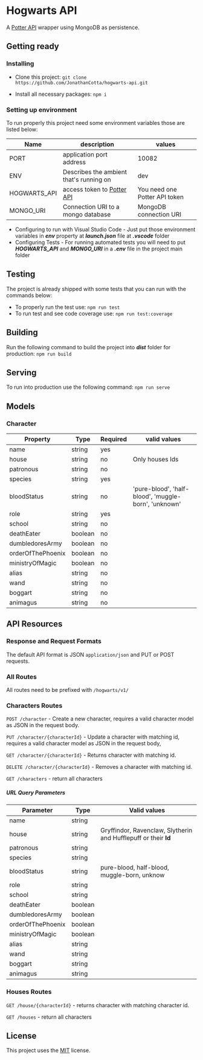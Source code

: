 # Hogwarts API

A [Potter API](https://potterapi.com/) wrapper using MongoDB as persistence.

## Getting ready
### Installing

- Clone this project: `git clone https://github.com/JonathanCotta/hogwarts-api.git`

-  Install all necessary packages: `npm i`

### Setting up environment
 To run properly this project need some environment variables those are listed below:

|Name          | description                                          | values
|--------------|------------------------------------------------------|--------------------------------|
| PORT         |  application port address                            | 10082                          |
| ENV          | Describes the ambient that's running on              | dev                            |
| HOGWARTS_API | access token to [Potter API](https://potterapi.com/) | You need one Potter API token  |
| MONGO_URI    | Connection URI to a mongo database                   | MongoDB connection URI         |

- Configuring to run with Visual Studio Code
		 - Just put those environment variables in ***env*** property at ***launch.json*** file at ***.vscode*** folder
 - Configuring Tests
		 - For running automated tests you will need to put ***HOGWARTS_API*** and ***MONGO_URI*** in a ***.env*** file in the project main folder

## Testing
The project is already shipped with some tests that you can run with the commands below:

- To properly run the test use: `npm run test`
- To run test and see code coverage use: `npm run test:coverage`

## Building
Run the following command to build the project into ***dist*** folder for production: `npm run build`

## Serving
To run into production use the following command: `npm run serve`

## Models

### Character

| Property   |  Type  |  Required   | valid values                                        |
|--------------|--------|-------------|-----------------------------------------------------|
|  name        | string |  yes        |                                                     |
|  house       | string |  no         | Only houses Ids                                     |
|  patronous   | string |  no         |                                                     |
|  species     | string |  yes        |                                                     |
|  bloodStatus | string |  no         | 'pure-blood', 'half-blood', 'muggle-born', 'unknown'|
|  role        | string |  yes        |                                                     |
|  school      | string |  no         |                                                     |
|  deathEater  | boolean |  no        |                                                     |
|  dumbledoresArmy | boolean | no     |                                                     |
|  orderOfThePhoenix | boolean | no   |                                                     |
|  ministryOfMagic | boolean | no     |                                                     |
|  alias       | string | no          |                                                     |
|  wand        | string |  no         |                                                     |
|  boggart     | string |  no         |                                                     |
|  animagus    | string |  no         |

## API Resources

### Response and Request Formats
The default API format is JSON `application/json` and PUT or POST requests.


 ### All Routes
All routes need to be prefixed with  `/hogwarts/v1/`

 ### Characters Routes
 `POST /character` - Create a new character, requires a valid character model as JSON in the request body.

 `PUT /character/{characterId}` - Update a character with matching id,  requires a valid character model as JSON in the request body,

`GET /character/{characterId}` - Returns character with matching id.

`DELETE /character/{characterId}` - Removes a character with matching id.

`GET /characters` - return all characters
##### URL Query Parameters

| Parameter    |  Type  |  Valid values                                                   |
|--------------|--------|-----------------------------------------------------------------|
|  name        | string |                                                                 |
|  house       | string | Gryffindor, Ravenclaw, Slytherin and Hufflepuff or their **Id** |
|  patronous   | string |                                                                 |
|  species     | string |                                                                 |
|  bloodStatus | string | pure-blood, half-blood, muggle-born, unknow                     |
|  role        | string |                                                                 |
|  school      | string |                                                                 |
|  deathEater  | boolean |                                                                |
|  dumbledoresArmy | boolean |                                                            |
|  orderOfThePhoenix | boolean |                                                          |
|  ministryOfMagic | boolean |                                                            |
|  alias       | string |                                                                 |
|  wand        | string |                                                                 |
|  boggart     | string |                                                                 |
|  animagus    | string |                                                                 |


 ### Houses Routes
`GET /house/{characterId}` - returns character with matching character id.

`GET /houses` - return all characters

## License
This project uses the [MIT](https://github.com/JonathanCotta/hogwarts-api/blob/master/LICENSE.md) license.
